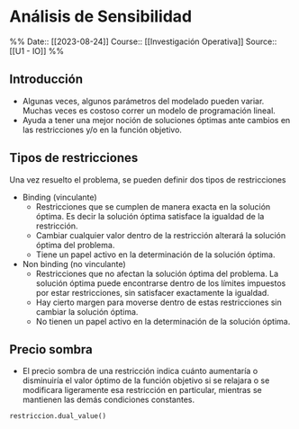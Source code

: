 # Análisis de Sensibilidad

%%
Date:: [[2023-08-24]]
Course:: [[Investigación Operativa]]
Source:: [[U1 - IO]]
%%

## Introducción 
- Algunas veces, algunos parámetros del modelado pueden variar. Muchas veces es costoso correr un modelo de programación lineal.  
- Ayuda a tener una mejor noción de soluciones óptimas ante cambios en las restricciones y/o en la función objetivo.

## Tipos de restricciones
Una vez resuelto el problema, se pueden definir dos tipos de restricciones
- Binding (vinculante)
	- Restricciones que se cumplen de manera exacta en la solución óptima. Es decir la solución óptima satisface la igualdad de la restricción.
	- Cambiar cualquier valor dentro de la restricción alterará la solución óptima del problema.
	- Tiene un papel activo en la determinación de la solución óptima.
- Non binding (no vinculante)
	- Restricciones que no afectan la solución óptima del problema. La solución óptima puede encontrarse dentro de los límites impuestos por estar restricciones, sin satisfacer exactamente la igualdad.
	- Hay cierto margen para moverse dentro de estas restricciones sin cambiar la solución óptima.
	- No tienen un papel activo en la determinación de la solución óptima.

## Precio sombra
- El precio sombra de una restricción indica cuánto aumentaría o disminuiría el valor óptimo de la función objetivo si se relajara o se modificara ligeramente esa restricción en particular, mientras se mantienen las demás condiciones constantes.
```python
restriccion.dual_value()
```
